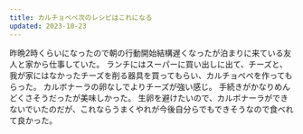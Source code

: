 ```yaml
---
title: カルチョぺぺ次のレシピはこれになる
updated: 2023-10-23
---
```


昨晩2時くらいになったので朝の行動開始結構遅くなったが泊まりに来ている友人と家から仕事していた。
ランチにはスーパーに買い出しに出て、チーズと、我が家にはなかったチーズを削る器具を買ってもらい、カルチョぺぺを作ってもらった。
カルボナーラの卵なしでよりチーズが強い感じ。
手続きがかなりめんどくさそうだったが美味しかった。
生卵を避けたいので、カルボナーラができないでいたのだが、これならうまくやれが今後自分らでもできそうなので食べれて良かった。
